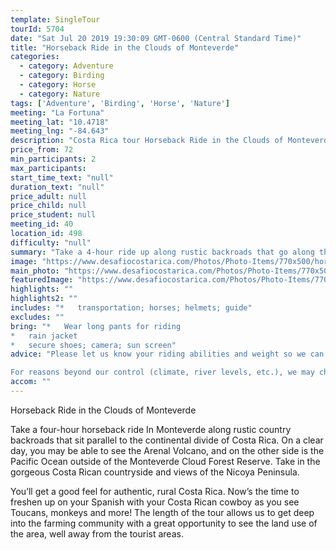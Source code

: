 ```yaml
---
template: SingleTour
tourId: 5704
date: "Sat Jul 20 2019 19:30:09 GMT-0600 (Central Standard Time)"
title: "Horseback Ride in the Clouds of Monteverde"
categories: 
  - category: Adventure
  - category: Birding
  - category: Horse
  - category: Nature
tags: ['Adventure', 'Birding', 'Horse', 'Nature']
meeting: "La Fortuna"
meeting_lat: "10.4718"
meeting_lng: "-84.643"
description: "Costa Rica tour Horseback Ride in the Clouds of Monteverde, id 5704"
price_from: 72
min_participants: 2
max_participants: 
start_time_text: "null"
duration_text: "null"
price_adult: null
price_child: null
price_student: null
meeting_id: 40
location_id: 498
difficulty: "null"
summary: "Take a 4-hour ride up along rustic backroads that go along the continental divide of Costa Rica outside of the Monteverde Cloud Forest Reserve. Take in the gorgeous Costa Rican countryside and views of the Nicoya Peninsula. A truley unforgettable experience."
image: "https://www.desafiocostarica.com/Photos/Photo-Items/770x500/horseback-ride-in-the-cloud-forest-3.jpg"
main_photo: "https://www.desafiocostarica.com/Photos/Photo-Items/770x500/horseback-ride-in-the-cloud-forest-3.jpg"
featuredImage: "https://www.desafiocostarica.com/Photos/Photo-Items/770x500/horseback-ride-in-the-cloud-forest-3.jpg"
highlights: ""
highlights2: ""
includes: "*   transportation; horses; helmets; guide"
excludes: ""
bring: "*   Wear long pants for riding
*   rain jacket
*   secure shoes; camera; sun screen"
advice: "Please let us know your riding abilities and weight so we can get you properly fitted for your horse and saddle for the Monteverde horseback riding tour.

For reasons beyond our control (climate, river levels, etc.), we may change to a more-suitable tour with an equal or similar adventure-appeal or offer other tour options so you don't miss out on a fun day in Costa Rica. We reserve the right to cancel a trip due to unfavorable conditions & will only run a tour according to our policies. Full refund is given if (on rare occasion) no tour is run. This adventure involves some inherent risk and physical exertion, so you must be in good physical conditions!"
accom: ""
---
```

Horseback Ride in the Clouds of Monteverde

Take a four-hour horseback ride In Monteverde along rustic country backroads that sit parallel to the continental divide of Costa Rica. On a clear day, you may be able to see the Arenal Volcano, and on the other side is the Pacific Ocean outside of the Monteverde Cloud Forest Reserve. Take in the gorgeous Costa Rican countryside and views of the Nicoya Peninsula.

You’ll get a good feel for authentic, rural Costa Rica. Now’s the time to freshen up on your Spanish with your Costa Rican cowboy as you see Toucans, monkeys and more! The length of the tour allows us to get deep into the farming community with a great opportunity to see the land use of the area, well away from the tourist areas.